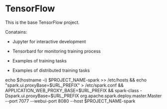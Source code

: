 # TensorFlow

This is the base TensorFlow project.

Conatains:

- Jupyter for interactive development

- Tensorbard for monitoring training process

- Examples of training tasks

- Examples of distributed training tasks

echo $(hostname -i) $PROJECT_NAME-spark >> /etc/hosts && echo "spark.ui.proxyBase=$URL_PREFIX" > /etc/spark.conf  && APPLICATION_WEB_PROXY_BASE=$URL_PREFIX && spark-class -Dspark.ui.proxyBase=$URL_PREFIX org.apache.spark.deploy.master.Master --port 7077 --webui-port 8080 --host $PROJECT_NAME-spark